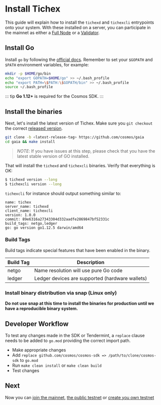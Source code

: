 # Install Tichex

This guide will explain how to install the `tichexd` and `tichexcli` entrypoints
onto your system. With these installed on a server, you can participate in the
mainnet as either a [Full Node](./join-mainnet.md) or a
[Validator](./validators/validator-setup.md).

## Install Go

Install `go` by following the [official docs](https://golang.org/doc/install).
Remember to set your `$GOPATH` and `$PATH` environment variables, for example:

```bash
mkdir -p $HOME/go/bin
echo "export GOPATH=$HOME/go" >> ~/.bash_profile
echo "export PATH=\$PATH:\$GOPATH/bin" >> ~/.bash_profile
source ~/.bash_profile
```

::: tip
**Go 1.12+** is required for the Cosmos SDK.
:::

## Install the binaries

Next, let's install the latest version of Tichex. Make sure you `git checkout` the
correct [released version](https://github.com/cosmos/gaia/releases).

```bash
git clone -b <latest-release-tag> https://github.com/cosmos/gaia
cd gaia && make install
```

> _NOTE_: If you have issues at this step, please check that you have the latest stable version of GO installed.

That will install the `tichexd` and `tichexcli` binaries. Verify that everything is OK:

```bash
$ tichexd version --long
$ tichexcli version --long
```

`tichexcli` for instance should output something similar to:

```shell
name: tichex
server_name: tichexd
client_name: tichexcli
version: 1.0.0
commit: 89e6316a27343304d332aadfe2869847bf52331c
build_tags: netgo,ledger
go: go version go1.12.5 darwin/amd64
```

### Build Tags

Build tags indicate special features that have been enabled in the binary.

| Build Tag | Description                                     |
| --------- | ----------------------------------------------- |
| netgo     | Name resolution will use pure Go code           |
| ledger    | Ledger devices are supported (hardware wallets) |

### Install binary distribution via snap (Linux only)

**Do not use snap at this time to install the binaries for production until we have a reproducible binary system.**

## Developer Workflow

To test any changes made in the SDK or Tendermint, a `replace` clause needs to be added to `go.mod` providing the correct import path.

- Make appropriate changes
- Add `replace github.com/cosmos/cosmos-sdk => /path/to/clone/cosmos-sdk` to `go.mod`
- Run `make clean install` or `make clean build`
- Test changes

## Next

Now you can [join the mainnet](./join-mainnet.md), [the public testnet](./join-testnet.md) or [create you own testnet](./deploy-testnet.md)
